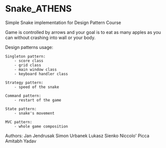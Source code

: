 # Snake_ATHENS
Simple Snake implementation for Design Pattern Course

Game is controlled by arrows and your goal is to eat as many apples as you can without crashing into wall or your body.

Design patterns usage:

	Singleton pattern:
 		- score class
 		- grid class
 		- main window class
		- keyboard handler class
	
  	Strategy pattern:
		- speed of the snake
		
	Command pattern:
		- restart of the game
		
	State pattern:
		- snake's movement
		
	MVC pattern:
		- whole game composition

Authors: 
		Jan Jendrusak
		Simon Urbanek
		Lukasz Sienko
		Niccolo' Picca
		Amitabh Yadav